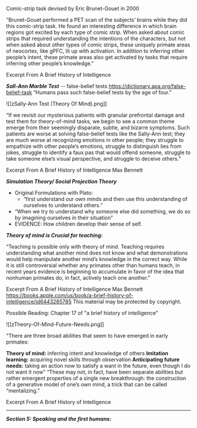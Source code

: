 
Comic-strip task devised by Eric Brunet-Gouet in 2000


“Brunet-Gouet performed a PET scan of the subjects’ brains while they did this comic-strip task. He found an interesting difference in which brain regions got excited by each type of comic strip. When asked about comic strips that required understanding the intentions of the characters, but not when asked about other types of comic strips, these uniquely primate areas of neocortex, like gPFC, lit up with activation.
In addition to inferring other people’s intent, these primate areas also get activated by tasks that require inferring other people’s knowledge.”

Excerpt From
A Brief History of Intelligence

***Sall-Ann Marble Test*** -- false-belief tests
https://dictionary.apa.org/false-belief-task
“Humans pass such false-belief tests by the age of four.”

![[zSally-Ann Test (Theory Of Mind).png]]

“If we revisit our mysterious patients with granular prefrontal damage and test them for theory-of-mind tasks, we begin to see a common theme emerge from their seemingly disparate, subtle, and bizarre symptoms. Such patients are worse at solving false-belief tests like the Sally-Ann test; they are much worse at recognizing emotions in other people; they struggle to empathize with other people’s emotions, struggle to distinguish lies from jokes, struggle to identify a faux pas that would offend someone, struggle to take someone else’s visual perspective, and struggle to deceive others.”

Excerpt From
A Brief History of Intelligence
Max Bennett

***Simulation Theory/ Social Projection Theory*** 
- Original Formulations with Plato: 
	- “first understand our own minds and then use this understanding of ourselves to understand others.”
- “When we try to understand why someone else did something, we do so by imagining ourselves in their situation”
- EVIDENCE: How children develop their sense of self.






***Theory of mind is Crucial for teaching:*** 

“Teaching is possible only with theory of mind. Teaching requires understanding what another mind does not know and what demonstrations would help manipulate another mind’s knowledge in the correct way. While it is still controversial whether any primates other than humans teach, in recent years evidence is beginning to accumulate in favor of the idea that nonhuman primates do, in fact, actively teach one another.”

Excerpt From
A Brief History of Intelligence
Max Bennett
https://books.apple.com/us/book/a-brief-history-of-intelligence/id6443285785
This material may be protected by copyright.

Possible Reading: Chapter 17 of "a brief history of intelligence"

![[zTheory-Of-Mind-Future-Needs.png]]


“There are three broad abilities that seem to have emerged in early primates:

**Theory of mind:** inferring intent and knowledge of others
**Imitation learning:** acquiring novel skills through observation
**Anticipating future needs:** taking an action now to satisfy a want in the future, even though I do not want it now”
“These may not, in fact, have been separate abilities but rather emergent properties of a single new breakthrough: the construction of a generative model of one’s own mind, a trick that can be called “mentalizing.”

Excerpt From
A Brief History of Intelligence

----
***Section 5: Speaking and the first humans:***
